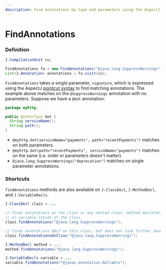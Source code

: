 ```yaml
---
description: Find annotations by type and parameters using the AspectJ pointcut syntax.
---
```


# FindAnnotations

### Definition

```java
J.CompilationUnit cu;

FindAnnotations fa = new FindAnnotations("@java.lang.SuppressWarnings");
List<J.Annotation> annotations = fa.visit(cu);
```

`FindAnnotations` takes a single parameter, `signature`, which is expressed using the AspectJ [pointcut syntax](https://www.eclipse.org/aspectj/doc/next/adk15notebook/annotations-pointcuts-and-advice.html) to find matching annotations. The example above matches on the `@SuppressWarnings` annotation with no parameters. Suppose we have a `@Get` annotation:

```java
package myhttp;

public @interface Get {
  String serviceName();
  String path();
}
```

* `@myhttp.Get(serviceName="payments", path="recentPayments")` matches on both parameters.
* `@myhttp.Get(path="recentPayments", serviceName="payments")` matches on the same \(i.e. order or parameters doesn't matter\).
* `@java.lang.SuppressWarnings("deprecation")` matches on single parameter annotations.

### Shortcuts

`findAnnotations` methods are also available on `J.ClassDecl`, `J.MethodDecl`, and `J.VariableDecls`.

```java
J.ClassDecl clazz = ...

// finds annotations on the class or any nested class, method declaration,
// or variable inside of the class.
clazz.findAnnotations("@java.lang.SuppressWarnings");

// finds annotations ONLY on this class, but does not look further down the tree.
clazz.findAnnotationsOnClsas("@java.lang.SuppressWanrings");

```

```java
J.MethodDecl method = ...
method.findAnnotations("@java.lang.SuppressWarnings");
```

```java
J.VariableDecls variable = ...
variable.findAnnotations("@javax.annotation.Nullable");
```

